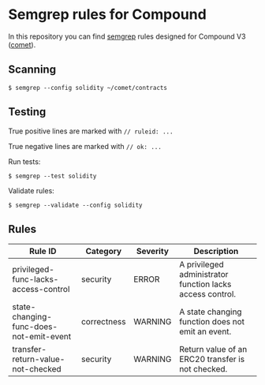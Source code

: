 # Semgrep rules for Compound
In this repository you can find [semgrep](https://semgrep.dev/) rules designed for Compound V3 ([comet](https://github.com/compound-finance/comet)).

## Scanning

```shell
$ semgrep --config solidity ~/comet/contracts

```

## Testing

True positive lines are marked with `// ruleid: ...`

True negative lines are marked with `// ok: ...`

Run tests: 

```shell
$ semgrep --test solidity
```

Validate rules: 

```shell
$ semgrep --validate --config solidity
```

## Rules

Rule ID | Category | Severity | Description
--- | --- | --- | ---
privileged-func-lacks-access-control | security | ERROR | A privileged administrator function lacks access control.
state-changing-func-does-not-emit-event | correctness | WARNING | A state changing function does not emit an event.
transfer-return-value-not-checked | security | WARNING | Return value of an ERC20 transfer is not checked.


